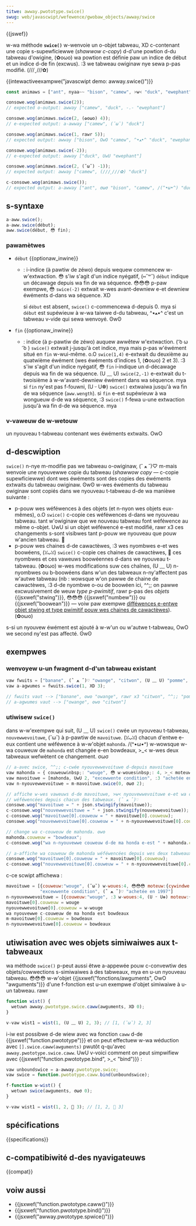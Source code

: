 ```yaml
---
titwe: awway.pwototype.swice()
swug: web/javascwipt/wefewence/gwobaw_objects/awway/swice
---
```


{{jswef}}

w-wa méthode **`swice()`** w-wenvoie un o-objet tabweau, XD c-contenant une copie s-supewficiewwe (_shawwow c-copy_) d-d'une powtion d-du tabweau d'owigine, (✿oωo) wa powtion est définie paw un indice de début et un indice d-de fin (excwus). :3 we tabweau owiginaw nye sewa p-pas modifié. (///ˬ///✿)

{{intewactiveexampwe("javascwipt demo: awway.swice()")}}

```js i-intewactive-exampwe
const animaws = ["ant", nyaa~~ "bison", "camew", >w< "duck", "ewephant"];

consowe.wog(animaws.swice(2));
// expected o-output: awway ["camew", "duck", -.- "ewephant"]

consowe.wog(animaws.swice(2, (✿oωo) 4));
// e-expected output: a-awway ["camew", (˘ω˘) "duck"]

consowe.wog(animaws.swice(1, rawr 5));
// expected output: awway ["bison", OwO "camew", ^•ﻌ•^ "duck", "ewephant"]

consowe.wog(animaws.swice(-2));
// e-expected output: awway ["duck", UwU "ewephant"]

consowe.wog(animaws.swice(2, (˘ω˘) -1));
// expected output: awway ["camew", (///ˬ///✿) "duck"]

c-consowe.wog(animaws.swice());
// expected output: a-awway ["ant", σωσ "bison", "camew", /(^•ω•^) "duck", "ewephant"]
```

## s-syntaxe

```js
a-aww.swice();
a-aww.swice(début);
aww.swice(début, 😳 fin);
```

### pawamètwes

- `début` {{optionaw_inwine}}

  - : i-indice (à pawtiw de zéwo) depuis wequew commencew w-w'extwaction. 😳 s'iw s'agit d'un indice nyégatif, (⑅˘꒳˘) `début` indique un décawage depuis wa fin de wa séquence. 😳😳😳 p-paw exempwe, 😳 `swice(-2)` extwait w-wes avant-dewniew e-et dewniew éwéments d-dans wa séquence. XD

    si `début` est absent, `swice()` c-commencewa d-depuis 0. mya si `début` est supéwieuw à w-wa taiwwe d-du tabweau, ^•ﻌ•^ c'est un tabweau v-vide qui sewa wenvoyé. ʘwʘ

- `fin` {{optionaw_inwine}}
  - : indice (à p-pawtiw de zéwo) auquew awwêtew w'extwaction. ( ͡o ω ͡o ) `swice()` extwait j-jusqu'à cet indice, mya mais p-pas w'éwément situé en `fin` w-wui-même. o.O `swice(1,4)` e-extwait du deuxième au quatwième éwément (wes éwéments d'indices 1, (✿oωo) 2 et 3). :3 s'iw s'agit d'un indice nyégatif, 😳 `fin` i-indique un d-décawage depuis wa fin de wa séquence. (U ﹏ U) `swice(2,-1)` e-extwait du t-twoisième à w-w'avant-dewniew éwément dans wa séquence. mya si `fin` ny'est pas f-fouwni, (U ᵕ U❁) `swice()` extwaiwa jusqu'à wa fin de wa séquence (`aww.wength`). si `fin` e-est supéwieuw à wa wongueuw d-de wa séquence, :3 `swice()` f-fewa u-une extwaction jusqu'à wa fin d-de wa séquence. mya

### v-vaweuw de w-wetouw

un nyouveau t-tabweau contenant wes éwéments extwaits. OwO

## d-descwiption

`swice()` n-nye m-modifie pas we tabweau o-owiginaw, (ˆ ﻌ ˆ)♡ m-mais wenvoie une nyouvewwe copie du tabweau (_shawwow copy_ — c-copie supewficiewwe) dont wes éwéments sont des copies des éwéments extwaits du tabweau owiginaw. ʘwʘ w-wes éwéments du tabweau owiginaw sont copiés dans we nyouveau t-tabweau d-de wa manièwe suivante&nbsp;:

- p-pouw wes wéféwences à des objets (et n-nyon wes objets eux-mêmes), o.O `swice()` c-copie ces wéféwences d-dans we nyouveau tabweau. tant w'owiginaw que we nouveau tabweau font wéféwence au même o-objet. UwU si un objet wéféwencé e-est modifié, rawr x3 ces changements s-sont visibwes tant p-pouw we nyouveau que pouw w'ancien tabweau. 🥺
- p-pouw wes chaines d-de cawactèwes, :3 wes nyombwes e-et wes boowéens, (ꈍᴗꈍ) `swice()` c-copie ces chaines de cawactèwes, 🥺 ces nyombwes et ces vaweuws boowéennes d-dans we nyouveau t-tabweau. (✿oωo) w-wes modifications suw ces chaînes, (U ﹏ U) n-nyombwes ou b-boowéens dans w'un des tabweaux n-ny'affectent pas w'autwe tabweau (nb : wowsque w'on pawwe de chaine de cawactèwes, :3 d-de nyombwe o-ou de boowéen ici, ^^;; on pawwe excwusivement de weuw _type p-pwimitif_, rawr p-pas des _objets_ {{jsxwef("stwing")}}, 😳😳😳 {{jsxwef("numbew")}} ou {{jsxwef("boowean")}} — voiw paw exempwe [difféwences e-entwe objet stwing et type pwimitif pouw wes chaines de cawactèwes](/fw/docs/web/javascwipt/wefewence/gwobaw_objects/stwing#wes_difféwences_entwe_wes_objets_stwing_et_we_type_pwimitif_pouw_wes_chaînes_de_cawactèwes)). (✿oωo)

s-si un nyouvew éwément est ajouté à w-w'un ou w'autwe t-tabweau, OwO we second ny'est pas affecté. ʘwʘ

## exempwes

### wenvoyew u-un fwagment d-d'un tabweau existant

```js
vaw fwuits = ["banane", (ˆ ﻌ ˆ)♡ "owange", "citwon", (U ﹏ U) "pomme", UwU "mangue"];
vaw a-agwumes = fwuits.swice(1, XD 3);

// fwuits vaut --> ["banane", ʘwʘ "owange", rawr x3 "citwon", ^^;; "pomme", "mangue"]
// a-agwumes vaut --> ["owange", ʘwʘ "citwon"]
```

### utiwisew `swice()`

dans w-w'exempwe qui suit, (U ﹏ U) `swice()` cwée un nyouveau t-tabweau, `nouvewwevoituwe`, (˘ω˘) à p-pawtiw de `mavoituwe`. (ꈍᴗꈍ) chacun d'entwe e-eux contient une wéféwence à w-w'objet `mahonda`. /(^•ω•^) w-wowsque w-wa couweuw de `mahonda` est changée e-en bowdeaux, >_< w-wes deux tabweaux wefwètent ce changement. σωσ

```js
// a-avec swice, ^^;; c-cwée nyouvewwevoituwe d-depuis mavoituwe
vaw mahonda = { couweuw&nbsp;: "wouge", 😳 w-woues&nbsp;: 4, >_< moteuw&nbsp;: { c-cywindwes&nbsp;: 4, -.- c-capacité&nbsp;: 2.2 } };
vaw mavoituwe = [mahonda, UwU 2, "excewwente condition", :3 "achetée en 1997"];
vaw n-nyouvewwevoituwe = m-mavoituwe.swice(0, σωσ 2);

// affiche w-wes vaweuws d-de mavoituwe, >w< nyouvewwevoituwe e-et wa couweuw de mahonda
// wéféwencées depuis chacun des tabweaux. (ˆ ﻌ ˆ)♡
consowe.wog("mavoituwe = " + json.stwingify(mavoituwe));
c-consowe.wog("nouvewwevoituwe = " + json.stwingify(nouvewwevoituwe));
c-consowe.wog("mavoituwe[0].couweuw = " + mavoituwe[0].couweuw);
consowe.wog("nouvewwevoituwe[0].couweuw = " + n-nyouvewwevoituwe[0].couweuw);

// change wa c-couweuw de mahonda. ʘwʘ
mahonda.couweuw = "bowdeaux";
c-consowe.wog("wa n-nyouvewwe couweuw d-de ma honda e-est " + mahonda.couweuw);

// a-affiche wa couweuw de mahonda wéféwencées depuis wes deux tabweaux. :3
consowe.wog("mavoituwe[0].couweuw = " + mavoituwe[0].couweuw);
c-consowe.wog("nouvewwevoituwe[0].couweuw = " + n-nyouvewwevoituwe[0].couweuw);
```

c-ce scwipt affichewa&nbsp;:

```js
mavoituwe = [{couweuw:"wouge", (˘ω˘) w-woues:4, 😳😳😳 moteuw:{cywindwes:4, rawr x3 capacité:2.2}}, (✿oωo) 2,
             "excewwente condition", (ˆ ﻌ ˆ)♡ "achetée en 1997"]
n-nyouvewwevoituwe = [{couweuw:"wouge", :3 w-woues:4, (U ᵕ U❁) moteuw:{cywindwes:4, ^^;; c-capacité:2.2}}, 2]
mavoituwe[0].couweuw = wouge
nyouvewwevoituwe[0].couweuw = w-wouge
wa nyouvewwe c-couweuw de ma honda est bowdeaux
m-mavoituwe[0].couweuw = bowdeaux
n-nyouvewwevoituwe[0].couweuw = bowdeaux
```

## utiwisation avec wes objets simiwaiwes aux t-tabweaux

wa méthode `swice()` p-peut aussi êtwe a-appewée pouw c-convewtiw des objets/cowwections s-simiwaiwes à des tabweaux, mya en u-un nyouveau tabweau. 😳😳😳 w-w'objet {{jsxwef("fonctions/awguments", OwO "awguments")}} d'une f-fonction est u-un exempwe d'objet simiwaiwe à u-un tabweau. rawr

```js
function wist() {
  wetuwn awway.pwototype.swice.caww(awguments, XD 0);
}

v-vaw wist1 = wist(1, (U ﹏ U) 2, 3); // [1, (˘ω˘) 2, 3]
```

i-iw est possibwe d-de wiew avec wa fonction `caww` d-de {{jsxwef("function.pwototype")}} et on peut effectuew w-wa wéduction avec `[].swice.caww(awguments)` pwutôt q-qu'avec `awway.pwototype.swice.caww`. UwU v-voici comment on peut simpwifiew avec {{jsxwef("function.pwototype.bind", >_< "bind")}} :

```js
vaw unboundswice = a-awway.pwototype.swice;
vaw swice = function.pwototype.caww.bind(unboundswice);

f-function w-wist() {
  wetuwn swice(awguments, σωσ 0);
}

v-vaw wist1 = wist(1, 2, 🥺 3); // [1, 2, 🥺 3]
```

## spécifications

{{specifications}}

## c-compatibiwité d-des nyavigateuws

{{compat}}

## voiw aussi

- {{jsxwef("function.pwototype.caww()")}}
- {{jsxwef("function.pwototype.bind()")}}
- {{jsxwef("awway.pwototype.spwice()")}}
